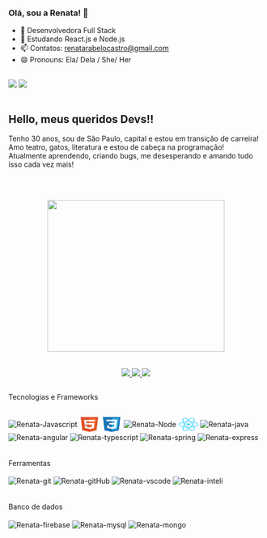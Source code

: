 ### Olá, sou a Renata! 👋



- 🔭 Desenvolvedora Full Stack
- 🌱 Estudando React.js e Node.js 
- 📫 Contatos: renatarabelocastro@gmail.com
- 😄 Pronouns: Ela/ Dela / She/ Her
</br>


<div>
  <a href="https://www.linkedin.com/in/renata-castrorp/" target="_blank"><img src="https://img.shields.io/badge/-LinkedIn-%230077B5?style=for-the-badge&logo=linkedin&logoColor=white" target="_blank"></a> 
   <a href="https://www.instagram.com/renata_rabelocastro/" target="_blank"><img src="https://img.shields.io/badge/-Instagram-%23E4405F?style=for-the-badge&logo=instagram&logoColor=white" target="_blank"></a>
</div>


</br>

## Hello, meus queridos Devs!!
  Tenho 30 anos, sou de São Paulo, capital e estou em transição de carreira! Amo teatro, gatos, literatura e estou de cabeça na programação! Atualmente aprendendo, criando bugs, me desesperando e amando tudo isso cada vez mais!

</br>
</br>
 <p align="center">
  <img src="https://media.tenor.com/tHGomflMSuIAAAAd/cat-computer.gif" width="350" height="300">
</p>


##
<p align="center">
<a href="https://github.com/RenataRCPedreschi">
  <img src="https://github-readme-streak-stats.herokuapp.com/?user=RenataRCPedreschi&hide_border=true&theme=tokyonight&hide=stars,commits,prs,issues,contribs,date" height="180em"/>
  <img height="180em" src="https://github-readme-stats-eight-theta.vercel.app/api?username=RenataRCPedreschi&show_icons=true&theme=algolia&include_all_commits=true&count_private=true"/>
  <img height="180em" src="https://github-readme-stats-eight-theta.vercel.app/api/top-langs/?username=RenataRCPedreschi&layout=compact&langs_count=8&theme=algolia"/>
</a>
</p>

 
 ##
 Tecnologias e Frameworks
 <div style="display: inline_block"><br>
 <img align="center" alt="Renata-Javascript" height="30" width="40" src="https://cdn.jsdelivr.net/gh/devicons/devicon/icons/javascript/javascript-original.svg" />
  <img align="center" alt="Renata-HTML" height="30" width="40" src="https://raw.githubusercontent.com/devicons/devicon/master/icons/html5/html5-original.svg">
  <img align="center" alt="Renata-CSS" height="30" width="40" src="https://raw.githubusercontent.com/devicons/devicon/master/icons/css3/css3-original.svg">
  <img align="center" alt="Renata-Node" height="30" width="40" src="https://cdn.jsdelivr.net/gh/devicons/devicon/icons/nodejs/nodejs-original.svg" />
  <img align="center" alt="Renata-React" height="30" width="40" src="https://raw.githubusercontent.com/devicons/devicon/master/icons/react/react-original.svg">
  <img align="center" alt="Renata-java" height="30" width="40" src="https://cdn.jsdelivr.net/gh/devicons/devicon/icons/java/java-original.svg" />
  <img align="center" alt="Renata-angular" height="30" width="40" src="https://cdn.jsdelivr.net/gh/devicons/devicon/icons/angularjs/angularjs-original.svg" />
 
 <img align="center" alt="Renata-typescript" height="30" width="40" src="https://cdn.jsdelivr.net/gh/devicons/devicon/icons/typescript/typescript-original.svg" />
          
 <img align="center" alt="Renata-spring" height="30" width="40" src="https://cdn.jsdelivr.net/gh/devicons/devicon/icons/spring/spring-original.svg" />
 <img align="center" alt="Renata-express" height="30" width="40" src="https://cdn.jsdelivr.net/gh/devicons/devicon/icons/express/express-original.svg" />
          
          
  </div>
  <br>
  <br>
  Ferramentas <br>
  <div style="display: inline_block"><br>
  <img align="center" alt="Renata-git" height="40" width="50" src="https://cdn.jsdelivr.net/gh/devicons/devicon/icons/git/git-original-wordmark.svg" />
  <img align="center" alt="Renata-gitHub" height="30" width="40" src="https://cdn.jsdelivr.net/gh/devicons/devicon/icons/github/github-original-wordmark.svg" />
  <img align="center" alt="Renata-vscode" height="30" width="40" src="https://cdn.jsdelivr.net/gh/devicons/devicon/icons/vscode/vscode-original-wordmark.svg" />
  <img align="center" alt="Renata-inteli" height="30" width="40" src="https://cdn.jsdelivr.net/gh/devicons/devicon/icons/intellij/intellij-original.svg" />
          
          
  </div>
  <br>
  <br>
  Banco de dados <br>
   <div style="display: inline_block"><br>
    <img align="center" alt="Renata-firebase" height="40" width="50" src="https://cdn.jsdelivr.net/gh/devicons/devicon/icons/firebase/firebase-plain-wordmark.svg" />
    <img align="center" alt="Renata-mysql" height="40" width="50" src="https://cdn.jsdelivr.net/gh/devicons/devicon/icons/mysql/mysql-original-wordmark.svg" />
    <img align="center" alt="Renata-mongo" height="40" width="50" src="https://cdn.jsdelivr.net/gh/devicons/devicon/icons/mongodb/mongodb-original-wordmark.svg" />
      </div>    
          
          
  
          
 
